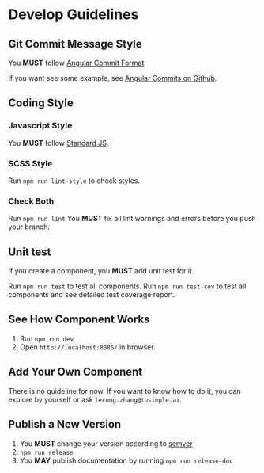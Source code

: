 # Develop Guidelines
## Git Commit Message Style
You **MUST** follow [Angular Commit Format](https://gist.github.com/brianclements/841ea7bffdb01346392c).

If you want see some example, see [Angular Commits on Github](https://github.com/angular/angular/commits/master).
## Coding Style
### Javascript Style
You **MUST** follow [Standard JS](https://standardjs.com/).
### SCSS Style
Run `npm run lint-style` to check styles.
### Check Both
Run `npm run lint`
You **MUST** fix all lint warnings and errors before you push your branch.
## Unit test
If you create a component, you **MUST** add unit test for it.

Run `npm run test` to test all components.
Run `npm run test-cov` to test all components and see detailed test coverage report.

## See How Component Works
1. Run `npm run dev`
2. Open `http://localhost:8086/` in browser.

## Add Your Own Component
There is no guideline for now. If you want to know how to do it, you can explore by yourself or ask `lecong.zhang@tusimple.ai`.

## Publish a New Version
1. You **MUST** change your version according to [semver](https://semver.org/)
2. `npm run release`
3. You **MAY** publish documentation by running `npm run release-doc`